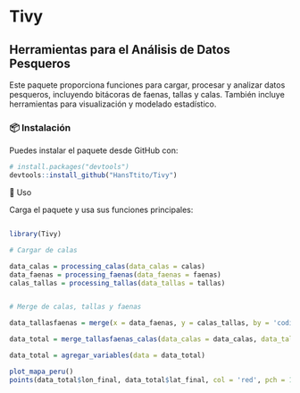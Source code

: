 # Tivy  
## Herramientas para el Análisis de Datos Pesqueros  

Este paquete proporciona funciones para cargar, procesar y analizar datos pesqueros, incluyendo bitácoras de faenas, tallas y calas. También incluye herramientas para visualización y modelado estadístico.  

### 📦 Instalación  
Puedes instalar el paquete desde GitHub con:  

```r
# install.packages("devtools")
devtools::install_github("HansTtito/Tivy")
```

🚀 Uso

Carga el paquete y usa sus funciones principales:

```r

library(Tivy)

# Cargar de calas

data_calas = processing_calas(data_calas = calas)
data_faenas = processing_faenas(data_faenas = faenas)
calas_tallas = processing_tallas(data_tallas = tallas)


# Merge de calas, tallas y faenas

data_tallasfaenas = merge(x = data_faenas, y = calas_tallas, by = 'codigo_faena')

data_total = merge_tallasfaenas_calas(data_calas = data_calas, data_tallasfaenas = data_tallasfaenas)

data_total = agregar_variables(data = data_total)

plot_mapa_peru()
points(data_total$lon_final, data_total$lat_final, col = 'red', pch = 19)


```
